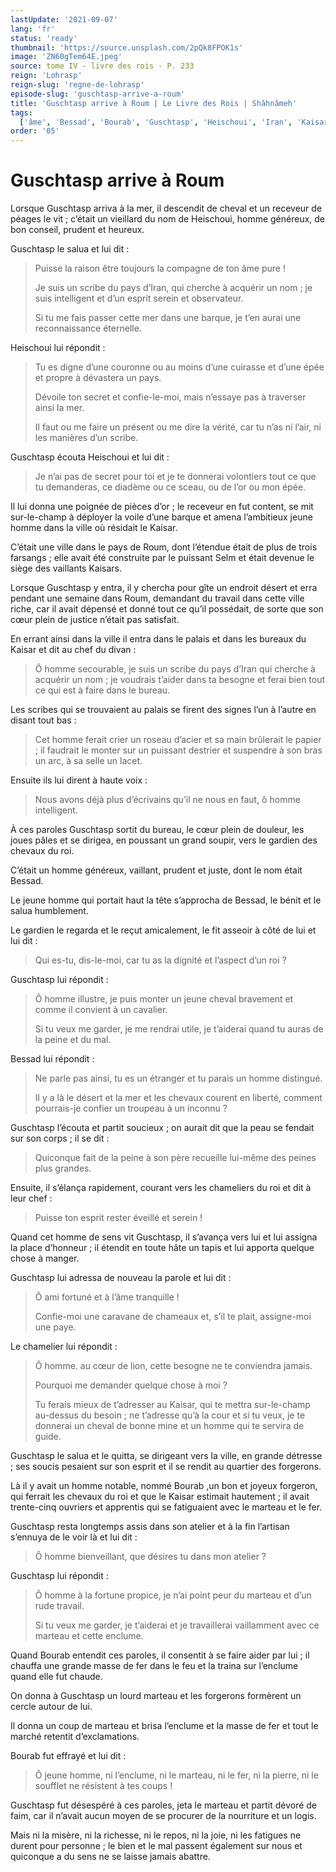 ```yaml
---
lastUpdate: '2021-09-07'
lang: 'fr'
status: 'ready'
thumbnail: 'https://source.unsplash.com/2pQk8FPOK1s'
image: 'ZN60gTem64E.jpeg'
source: tome IV - livre des rois - P. 233
reign: 'Lohrasp'
reign-slug: 'regne-de-lohrasp'
episode-slug: 'guschtasp-arrive-a-roum'
title: 'Guschtasp arrive à Roum | Le Livre des Rois | Shâhnâmeh'
tags:
  ['âme', 'Bessad', 'Bourab', 'Guschtasp', 'Heischoui', 'Iran', 'Kaisar', 'Kaisars', 'Roum', 'Selm']
order: '05'
---
```


<!-- LTeX: language=fr -->

# Guschtasp arrive à Roum

Lorsque Guschtasp arriva à la mer, il descendit de cheval et un receveur de péages le vit ; c’était un vieillard du nom de Heischoui, homme généreux, de bon conseil, prudent et heureux.

Guschtasp le salua et lui dit :

> Puisse la raison être toujours la compagne de ton âme pure !
>
> Je suis un scribe du pays d’Iran, qui cherche à acquérir un nom ; je suis intelligent et d’un esprit serein et observateur.
>
> Si tu me fais passer cette mer dans une barque, je t’en aurai une reconnaissance éternelle.

Heischoui lui répondit :

> Tu es digne d’une couronne ou au moins d’une cuirasse et d’une épée et propre à dévastera un pays.
>
> Dévoile ton secret et confie-le-moi, mais n’essaye pas à traverser ainsi la mer.
>
> Il faut ou me faire un présent ou me dire la vérité, car tu n’as ni l’air, ni les manières d’un scribe.

Guschtasp écouta Heischoui et lui dit :

> Je n’ai pas de secret pour toi et je te donnerai volontiers tout ce que tu demanderas, ce diadème ou ce sceau, ou de l’or ou mon épée.

Il lui donna une poignée de pièces d’or ; le receveur en fut content, se mit sur-le-champ à déployer la voile d’une barque et amena l’ambitieux jeune homme dans la ville où résidait le Kaisar.

C’était une ville dans le pays de Roum, dont l’étendue était de plus de trois farsangs ; elle avait été construite par le puissant Selm et était devenue le siège des vaillants Kaisars.

Lorsque Guschtasp y entra, il y chercha pour gîte un endroit désert et erra pendant une semaine dans Roum, demandant du travail dans cette ville riche, car il avait dépensé et donné tout ce qu’il possédait, de sorte que son cœur plein de justice n’était pas satisfait.

En errant ainsi dans la ville il entra dans le palais et dans les bureaux du Kaisar et dit au chef du divan :

> Ô homme secourable, je suis un scribe du pays d’Iran qui cherche à acquérir un nom ; je voudrais t’aider dans ta besogne et ferai bien tout ce qui est à faire dans le bureau.

Les scribes qui se trouvaient au palais se firent des signes l’un à l’autre en disant tout bas :

> Cet homme ferait crier un roseau d’acier et sa main brûlerait le papier ; il faudrait le monter sur un puissant destrier et suspendre à son bras un arc, à sa selle un lacet.

Ensuite ils lui dirent à haute voix :

> Nous avons déjà plus d’écrivains qu’il ne nous en faut, ô homme intelligent.

À ces paroles Guschtasp sortit du bureau, le cœur plein de douleur, les joues pâles et se dirigea, en poussant un grand soupir, vers le gardien des chevaux du roi.

C’était un homme généreux, vaillant, prudent et juste, dont le nom était Bessad.

Le jeune homme qui portait haut la tête s’approcha de Bessad, le bénit et le salua humblement.

Le gardien le regarda et le reçut amicalement, le fit asseoir à côté de lui et lui dit :

> Qui es-tu, dis-Ie-moi, car tu as la dignité et l’aspect d’un roi ?

Guschtasp lui répondit :

> Ô homme illustre, je puis monter un jeune cheval bravement et comme il convient à un cavalier.
>
> Si tu veux me garder, je me rendrai utile, je t’aiderai quand tu auras de la peine et du mal.

Bessad lui répondit :

> Ne parle pas ainsi, tu es un étranger et tu parais un homme distingué.
>
> Il y a là le désert et la mer et les chevaux courent en liberté, comment pourrais-je confier un troupeau à un inconnu ?

Guschtasp l’écouta et partit soucieux ; on aurait dit que la peau se fendait sur son corps ; il se dit :

> Quiconque fait de la peine à son père recueille lui-même des peines plus grandes.

Ensuite, il s’élança rapidement, courant vers les chameliers du roi et dit à leur chef :

> Puisse ton esprit rester éveillé et serein !

Quand cet homme de sens vit Guschtasp, il s’avança vers lui et lui assigna la place d’honneur ; il étendit en toute hâte un tapis et lui apporta quelque chose à manger.

Guschtasp lui adressa de nouveau la parole et lui dit :

> Ô ami fortuné et à l’âme tranquille !
>
> Confie-moi une caravane de chameaux et, s’il te plait, assigne-moi une paye.

Le chamelier lui répondit :

> Ô homme. au cœur de lion, cette besogne ne te conviendra jamais.
>
> Pourquoi me demander quelque chose à moi ?
>
> Tu ferais mieux de t’adresser au Kaisar, qui te mettra sur-le-champ au-dessus du besoin ; ne t’adresse qu’à la cour et si tu veux, je te donnerai un cheval de bonne mine et un homme qui te servira de guide.

Guschtasp le salua et le quitta, se dirigeant vers la ville, en grande détresse ; ses soucis pesaient sur son esprit et il se rendit au quartier des forgerons.

Là il y avait un homme notable, nommé Bourab ,un bon et joyeux forgeron, qui ferrait les chevaux du roi et que le Kaisar estimait hautement ; il avait trente-cinq ouvriers et apprentis qui se fatiguaient avec le marteau et le fer.

Guschtasp resta longtemps assis dans son atelier et à la fin l’artisan s’ennuya de le voir là et lui dit :

> Ô homme bienveillant, que désires tu dans mon atelier ?

Guschtasp lui répondit :

> Ô homme à la fortune propice, je n’ai point peur du marteau et d’un rude travail.
>
> Si tu veux me garder, je t’aiderai et je travaillerai vaillamment avec ce marteau et cette enclume.

Quand Bourab entendit ces paroles, il consentit à se faire aider par lui ; il chauffa une grande masse de fer dans le feu et la traina sur l’enclume quand elle fut chaude.

On donna à Guschtasp un lourd marteau et les forgerons formèrent un cercle autour de lui.

Il donna un coup de marteau et brisa l’enclume et la masse de fer et tout le marché retentit d’exclamations.

Bourab fut effrayé et lui dit :

> Ô jeune homme, ni l’enclume, ni le marteau, ni le fer, ni la pierre, ni le soufflet ne résistent à tes coups !

Guschtasp fut désespéré à ces paroles, jeta le marteau et partit dévoré de faim, car il n’avait aucun moyen de se procurer de la nourriture et un logis.

Mais ni la misère, ni la richesse, ni le repos, ni la joie, ni les fatigues ne durent pour personne ; le bien et le mal passent également sur nous et quiconque a du sens ne se laisse jamais abattre.
